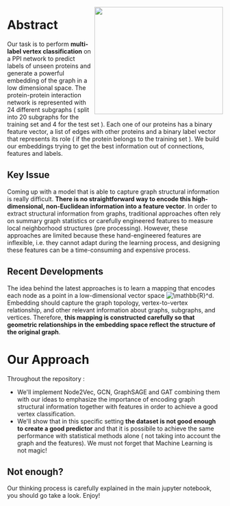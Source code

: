 <img src="https://upload.wikimedia.org/wikipedia/commons/1/1d/Schziophrenia_PPI.jpg" height=250 width =300 align="right"></img>

# Abstract
Our task is to perform  <b>multi-label vertex classification</b> on a PPI network to predict labels of unseen proteins and   generate a powerful embedding of the graph in a low dimensional space. The protein-protein interaction network is represented with 24 different subgraphs ( split into 20 subgraphs for the training set and 4 for the test set ). Each one of our proteins has a binary feature vector, a list of edges with other proteins and a binary label vector that represents its role ( if the protein belongs to the training set ). We build our embeddings trying to get the best information out of connections, features and labels.  

## Key Issue
Coming up with a model that is able to capture graph structural information is really difficult. <b>There is  no straightforward way to encode this high-dimensional, non-Euclidean information into a feature vector</b>. In order to extract structural information from graphs, traditional approaches often rely on summary graph statistics or carefully engineered features to measure local neighborhood structures (pre processing). However, these approaches are limited because these hand-engineered features are inflexible, i.e. they cannot adapt during the learning process, and designing these features can be a time-consuming and expensive process.

## Recent Developments
The idea behind the latest approaches is to learn a mapping that encodes each node as a point in a low-dimensional vector space  <img src="https://latex.codecogs.com/gif.latex?\mathbb{R}^d" title="\mathbb{R}^d" />. Embedding should capture the graph topology, vertex-to-vertex relationship, and other relevant information about graphs, subgraphs, and vertices. Therefore, <b> this mapping is constructed carefully so that geometric relationships in the embedding space reflect the structure of the original graph</b>.

# Our Approach
Throughout the repository :
* We'll implement  Node2Vec, GCN, GraphSAGE and GAT combining them with our ideas to emphasize the importance of encoding graph structural information together with features in order to achieve a good vertex classification.
* We'll show that in this specific setting <b>the dataset is not good enough to create a good predictor</b> and that it is possibile to achieve the same performance with statistical methods alone ( not taking into account the graph and the features).
We must not forget that Machine Learning is not magic!

## Not enough?
Our thinking process is carefully explained in the main jupyter notebook, you should go take a look. Enjoy!
